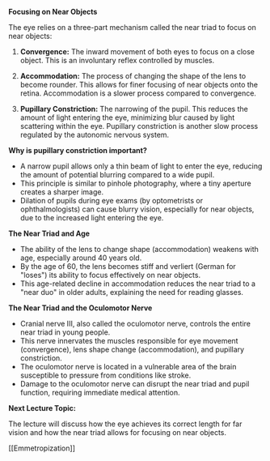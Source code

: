 
**Focusing on Near Objects**

The eye relies on a three-part mechanism called the near triad to focus on near objects:

1. **Convergence:** The inward movement of both eyes to focus on a close object. This is an involuntary reflex controlled by muscles.
    
2. **Accommodation:** The process of changing the shape of the lens to become rounder. This allows for finer focusing of near objects onto the retina. Accommodation is a slower process compared to convergence.
    
3. **Pupillary Constriction:** The narrowing of the pupil. This reduces the amount of light entering the eye, minimizing blur caused by light scattering within the eye. Pupillary constriction is another slow process regulated by the autonomic nervous system.
    

**Why is pupillary constriction important?**

- A narrow pupil allows only a thin beam of light to enter the eye, reducing the amount of potential blurring compared to a wide pupil.
- This principle is similar to pinhole photography, where a tiny aperture creates a sharper image.
- Dilation of pupils during eye exams (by optometrists or ophthalmologists) can cause blurry vision, especially for near objects, due to the increased light entering the eye.

**The Near Triad and Age**

- The ability of the lens to change shape (accommodation) weakens with age, especially around 40 years old.
- By the age of 60, the lens becomes stiff and verliert (German for "loses") its ability to focus effectively on near objects.
- This age-related decline in accommodation reduces the near triad to a "near duo" in older adults, explaining the need for reading glasses.

**The Near Triad and the Oculomotor Nerve**

- Cranial nerve III, also called the oculomotor nerve, controls the entire near triad in young people.
- This nerve innervates the muscles responsible for eye movement (convergence), lens shape change (accommodation), and pupillary constriction.
- The oculomotor nerve is located in a vulnerable area of the brain susceptible to pressure from conditions like stroke.
- Damage to the oculomotor nerve can disrupt the near triad and pupil function, requiring immediate medical attention.

**Next Lecture Topic:**

The lecture will discuss how the eye achieves its correct length for far vision and how the near triad allows for focusing on near objects.

[[Emmetropization]]